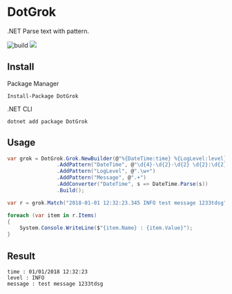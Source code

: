 # DotGrok

.NET Parse text with pattern.

![build](https://travis-ci.org/mizisu/DotGrok.svg?branch=master)
<a href="https://www.nuget.org/packages/DotGrok"><img src="https://img.shields.io/nuget/v/dotgrok.svg?style=flat"></a>

## Install
Package Manager
```
Install-Package DotGrok
```
.NET CLI
```
dotnet add package DotGrok
```

## Usage
```csharp
var grok = DotGrok.Grok.NewBuilder(@"%{DateTime:time} %{LogLevel:level} %{Message:message}")
                .AddPattern("DateTime", @"\d{4}-\d{2}-\d{2} \d{2}:\d{2}:\d{2}.\d{3}")
                .AddPattern("LogLevel", @".\w+")
                .AddPattern("Message", @".+")
                .AddConverter("DateTime", s => DateTime.Parse(s))
                .Build();

var r = grok.Match("2018-01-01 12:32:23.345 INFO test message 1233tdsg");

foreach (var item in r.Items)
{
    System.Console.WriteLine($"{item.Name} : {item.Value}");
}
```

## Result

```
time : 01/01/2018 12:32:23
level : INFO
message : test message 1233tdsg
```
